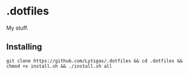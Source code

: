 # .dotfiles

My stuff.

## Installing

```console
git clone https://github.com/Lytigas/.dotfiles && cd .dotfiles && chmod +x install.sh && ./install.sh all
```
